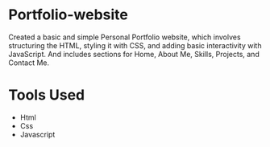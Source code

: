 # Portfolio-website
Created a basic and simple Personal Portfolio website, which involves structuring the HTML, styling it with CSS, and adding basic interactivity with JavaScript. And includes sections for Home, About Me, Skills, Projects, and Contact Me.
# Tools Used
+ Html
+ Css
+ Javascript

